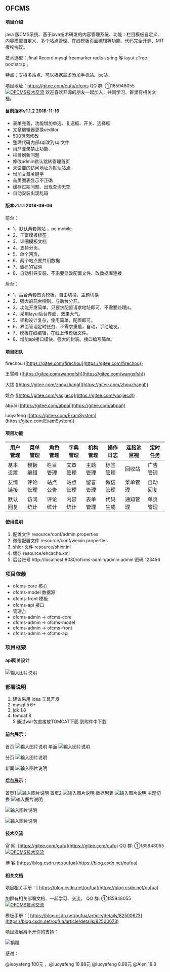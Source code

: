 ## OFCMS 
#### 项目介绍
java 版CMS系统、基于java技术研发的内容管理系统、功能：栏目模板自定义、内容模型自定义、多个站点管理、在线模板页面编辑等功能、代码完全开源、MIT授权协议。
 
技术选型：jfinal Record mysql  freemarker  redis spring 等 layui zTree bootstrap 。

特点：支持多站点、可以根据需求添加手机站、pc站。

项目地址：https://gitee.com/oufu/ofcms   QQ 群: ①185948055 <a target="_blank" href="//shang.qq.com/wpa/qunwpa?idkey=9c5f0bdc44402195be254668a80a6c5eeebb06f0336e8c5be26878930b88c672"><img border="0" src="//pub.idqqimg.com/wpa/images/group.png" alt="OFCMS技术交流" title="OFCMS技术交流"></a> 
欢迎喜欢开源的朋友一起加入，共同学习、群里有相关文档。
#### 目前版本v1.1.2  2018-11-16

- 表单完善，功能增加单选、复选框、开关、选择框
- 文章编辑器更换ueditor
- 500页面修改  
- 整理代码内部sql改到sql文件
- 用户登录禁止功能、
- 栏目刷新问题
- 修改admin默认跳转管理首页
- 未设置的访问地址为默认站点
- 增加文章关键字
- 首页图表显示不正确
- 缓存过期问题、出现查询无空
- 自动安装出现乱码

#### 版本v1.1.1  2018-09-06
前台：

- 1、默认两套网站 ，pc mobile
- 2、丰富模板标签
- 3、详细模板文档
- 4、支持分页，
- 5、单个网页，
- 6、两个站点要共用数据
- 7、漂亮的官网
- 8、自动引导安装、不需要修改配置文件、改数据库连接

后台：

- 1、后台两套首页模板，自由切换、主题切换
- 2、强大的前台控制，与后台分开。
- 3、功能开发简单，只要求配置请求地址即可，不需要处理js。
- 4、采用layui后台界面、效果大气。
- 5、架构设计复杂，使用简单，配置即可。
- 6、界面管理定时任务、不需求重启，自动，手动触发。
- 7、模板在线编辑，在线上传模板文件。
- 8、增加api接口模快，强大的封装。接口编写简单。

#### 项目团队

firechou ([https://gitee.com/firechou](https://gitee.com/firechou))
 
王雪峰 ([https://gitee.com/wangxfsh](https://gitee.com/wangxfsh))

大寶   ([https://gitee.com/zhouzhangl](https://gitee.com/zhouzhangl))
 
姚杰  ([https://gitee.com/yaojiecd](https://gitee.com/yaojiecd))

abpai ([https://gitee.com/abpai](https://gitee.com/abpai))

luoyafeng ([https://gitee.com/ExamSystem](https://gitee.com/ExamSystem))


#### 项目功能

| 用户管理 | 菜单管理 | 角色管理 | 字典管理 | 机构管理 | 操作日志 | 连接池监视  | 定时任务  |
|---|---|---|---|---|---|---|---|
| 基本设置  | 模板编辑 | 栏目管理 | 文章管理 | 主题管理 | 标签管理 | 回收站 | 广告管理 |
| 友情链接 | 评论管理 |  站点公告 | 站点管理 | 留言管理 | 微信管理 | 菜单管理 |自动回复 |
| 默认回复 | 访问统计 |  评论统计 | 内容统计 | 表单管理 | 代码生成 | 通知管理 |单页管理 |
 


#### 使用说明

1. 配置文件 resource/conf/admin.properties
2. 微信配置文件 resource/conf/weixin.properties
3. shior 文件 resource/shior.ini
4. 缓存 resource/ehcache.xml
5. 后台账号 http://localhost:8080/ofcms-admin/admin admin 密码 123456

###  项目依赖

- ofcms-core 核心
- ofcms-model  数据源
- ofcms-front  模板
- ofcms-api  接口
- 管理台
- ofcms-admin  -> ofcms-core
- ofcms-admin  -> ofcms-model
- ofcms-admin  -> ofcms-front
- ofcms-admin  -> ofcms-api

### 项目框架

#### api网关设计

![输入图片说明](https://images.gitee.com/uploads/images/2018/0906/232938_7332bdee_634828.png "api.png")

###  部署说明

1. 建议采用 idea 工具开发
2. mysql 5.6+
3. jdk 1.8
4. tomcat 8  
5.通过war包直接放TOMCAT下面   到附件中下载

#### 前台展示：
首页
![输入图片说明](https://images.gitee.com/uploads/images/2018/0906/230956_11783ab1_634828.png "4.png")
单面
![输入图片说明](https://images.gitee.com/uploads/images/2018/0906/231226_199d8bd2_634828.png "6.png")

分页
![输入图片说明](https://images.gitee.com/uploads/images/2018/0906/231332_bf0f5879_634828.png "7.png")
 
新闻
![输入图片说明](https://images.gitee.com/uploads/images/2018/0715/184524_0b210b8f_634828.png "屏幕截图.png")

#### 后台展示：

首页1
![输入图片说明](https://images.gitee.com/uploads/images/2018/0906/230301_b054c229_634828.png "1.png")
首页2
![输入图片说明](https://images.gitee.com/uploads/images/2018/0906/230317_7b343e32_634828.png "2.png")
数据列表
![输入图片说明](https://images.gitee.com/uploads/images/2018/0715/184544_31b52ef7_634828.png "屏幕截图.png")
主题切换
![输入图片说明](https://images.gitee.com/uploads/images/2018/0906/230634_1d15df25_634828.png "3.png")

![输入图片说明](https://images.gitee.com/uploads/images/2018/0715/184549_502a3d43_634828.png "屏幕截图.png")

![输入图片说明](https://images.gitee.com/uploads/images/2018/0715/184626_9f85d46f_634828.png "屏幕截图.png")
#### 技术交流
官 网: [https://gitee.com/oufu](https://gitee.com/oufu)   QQ 群:  ①185948055 <a target="_blank" href="//shang.qq.com/wpa/qunwpa?idkey=9c5f0bdc44402195be254668a80a6c5eeebb06f0336e8c5be26878930b88c672"><img border="0" src="//pub.idqqimg.com/wpa/images/group.png" alt="OFCMS技术交流" title="OFCMS技术交流"></a> 

博 客 [https://blog.csdn.net/oufua](https://blog.csdn.net/oufua)  

#### 相关文档
项目相关手册：[ https://blog.csdn.net/oufua](https://blog.csdn.net/oufua)

加群有相关部署文档、一起学习、交流。
QQ 群: ①185948055 <a target="_blank" href="//shang.qq.com/wpa/qunwpa?idkey=9c5f0bdc44402195be254668a80a6c5eeebb06f0336e8c5be26878930b88c672"><img border="0" src="//pub.idqqimg.com/wpa/images/group.png" alt="OFCMS技术交流" title="OFCMS技术交流"></a> 

模板手册：[ https://blog.csdn.net/oufua/article/details/82500673](https://blog.csdn.net/oufua/article/details/82500673)

项目发展离不开你的支持：

![捐赠](https://images.gitee.com/uploads/images/2018/0727/110232_49d5dc17_634828.png "项目成长离不开你的支持")

感谢：

@luoyafeng  100元 ，@luoyafeng 18.88元  @luoyafeng 8.88元 @Alen 18.8